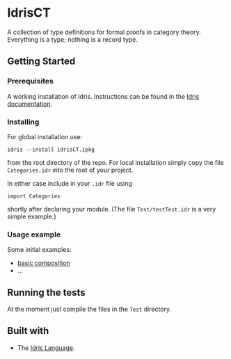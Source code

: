 # IdrisCT

A collection of type definitions for formal proofs in category theory. Everything is a type; nothing is a record type.

## Getting Started

### Prerequisites

A working installation of Idris. Instructions can be found in the
[Idris documentation](https://github.com/idris-lang/Idris-dev/wiki/Installation-Instructions).

### Installing

For global installation use:

```
idris --install idrisCT.ipkg
```

from the root directory of the repo. For local installation simply copy the file `Categories.idr` into the root of your project.

In either case include in your `.idr` file using

```
import Categories
```

shortly after declaring your module. (The file `Test/testTest.idr` is a very simple example.)

### Usage example

Some initial examples:

* [basic composition](./Test/testTest.idr)
* ...

## Running the tests

At the moment just compile the files in the `Test` directory.

## Built with

* The [Idris Language](https://www.idris-lang.org).
